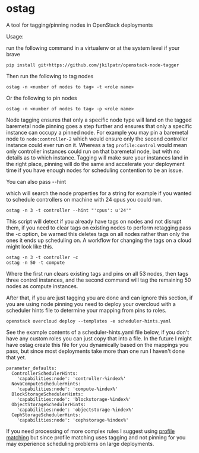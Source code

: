 # ostag
A tool for tagging/pinning nodes in OpenStack deployments

Usage:

run the following command in a virtualenv or at the system level if your brave

	pip install git+https://github.com/jkilpatr/openstack-node-tagger

Then run the following to tag nodes

 	ostag -n <number of nodes to tag> -t <role name>

Or the following to pin nodes

	ostag -n <number of nodes to tag> -p <role name>

Node tagging ensures that only a specific node type will land on the tagged baremetal node
pinning goes a step further and ensures that only a specific instance can occupy a pinned node.
For example you may pin a baremetal node to `node:controller-2` which would ensure only the second
controller instance could ever run on it. Whereas a tag `profile:control` would mean only controller
instances could run on that baremetal node, but with no details as to which instance. Tagging will
make sure your instances land in the right place, pinning will do the same and accelerate your deployment
time if you have enough nodes for scheduling contention to be an issue.

You can also pass --hint <search string> which will search the node properties for a string
for example if you wanted to schedule controllers on machine with 24 cpus you could run.

	ostag -n 3 -t controller --hint "'cpus': u'24'"

This script will detect if you already have tags on nodes and not disrupt them, if you need to clear
tags on existing nodes to perform retagging pass the -c option, be warned this deletes tags on all nodes
rather than only the ones it ends up scheduling on. A workflow for changing the tags on a cloud might look
like this.

	ostag -n 3 -t controller -c
	ostag -n 50 -t compute

Where the first run clears existing tags and pins on all 53 nodes, then tags three control instances, and
the second command will tag the remaining 50 nodes as compute instances.

After that, if you are just tagging you are done and can ignore this section, if you are using node pinning you need
to deploy your overcloud with a scheduler hints file to determine your mapping from pins to roles.

	openstack overcloud deploy --templates -e scheduler-hints.yaml

See the example contents of a scheduler-hints.yaml file below, if you don't have any custom roles you can just copy
that into a file. In the future I might have ostag create this file for you dynamically based on the mappings you
pass, but since most deployments take more than one run I haven't done that yet.

	parameter_defaults:
	  ControllerSchedulerHints:
	    'capabilities:node': 'controller-%index%'
	  NovaComputeSchedulerHints:
	    'capabilities:node': 'compute-%index%'
	  BlockStorageSchedulerHints:
	    'capabilities:node': 'blockstorage-%index%'
	  ObjectStorageSchedulerHints:
	    'capabilities:node': 'objectstorage-%index%'
	  CephStorageSchedulerHints:
	    'capabilities:node': 'cephstorage-%index%'

If you need processing of more complex rules I suggest using [profile matching](https://docs.openstack.org/developer/tripleo-docs/advanced_deployment/profile_matching.html) but since profile matching uses tagging and not pinning for
you may experience scheduling problems on large deployments.

